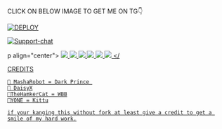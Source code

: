 

CLICK ON BELOW IMAGE TO GET ME ON TG👇

[![DEPLOY](https://telegra.ph/file/442e6c6a5c3b037da14f5.jpg)](https://t.me/RIAS_R0BOT)


[![Support-chat](https://telegra.ph/file/3db57300307f77d033bca.jpg)](https://t.me/RIAS_SUPPORT)

p align="center">
<a href="https://github.com/thundertech9/RIAS" alt="GitHub closed issues"> <img src="https://img.shields.io/github/issues-closed-raw/thundertech9/RIAS?style=flat&logo=github&color=success" /> </a>
<a href="https://github.com/thundertech9/RIAS/network/members" alt="GitHub forks"> <img src="https://img.shields.io/github/forks/thundertech9/Rias?label=Forks&logo=github" /> </a>
<a href="https://github.com/thundertech9/RIAD" alt="GitHub closed pull requests"> <img src="https://img.shields.io/github/issues-pr-closed-raw/thundertech9/RIAS?color=success" /> </a>
<a href="https://github.com/thundertech9/RIAS" alt="GitHub commit activity"> <img src="https://img.shields.io/github/commit-activity/m/ryomen-sukuna/kai" /> </a>
<a href="https://github.com/thundertech9/RIAS/graphs/contributors" alt="GitHub contributors"> <img src="https://img.shields.io/github/contributors/thundertech9/RIAS?style=flat&logo=github" /> </a>
<a href="https://github.com/thundertech9/RIAS" alt="GitHub issues"> <img src="https://img.shields.io/github/issues-raw/thundertech9//RIAS?style=flat&logo=github&color=yellow" /> </


CREDITS
```
🙋 MashaRobot = Dark Prince 
🙋 DaisyX
🙋TheHamkerCat = WBB
🙋YONE = Kittu

if your kanging this without fork at least give a credit to get a smile of my hard work.




```
